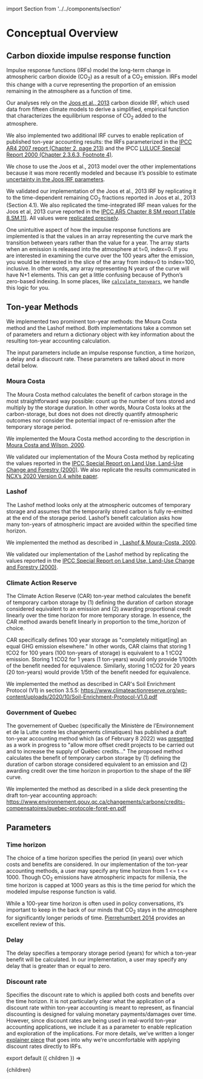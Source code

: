 import Section from '../../components/section'

# Conceptual Overview

## Carbon dioxide impulse response function

Impulse response functions (IRFs) model the long-term change in atmospheric carbon dioxide (CO<sub>2</sub>) as a result of a CO<sub>2</sub> emission. IRFs model this change with a curve representing the proportion of an emission remaining in the atmosphere as a function of time.

Our analyses rely on the [Joos et al., 2013](https://doi.org/10.5194/acp-13-2793-2013) carbon dioxide IRF, which used data from fifteen climate models to derive a simplified, empirical function that characterizes the equilibrium response of CO<sub>2</sub> added to the atmosphere.

We also implemented two additional IRF curves to enable replication of published ton-year accounting results: the IRFs parameterized in the [IPCC AR4 2007 report (Chapter 2, page 213)](https://www.ipcc.ch/site/assets/uploads/2018/02/ar4-wg1-chapter2-1.pdf) and the IPCC [LULUCF Special Report 2000 (Chapter 2.3.6.3, Footnote 4)](https://www.ipcc.ch/site/assets/uploads/2018/02/ar4-wg1-chapter2-1.pdf).

We chose to use the Joos et al., 2013 model over the other implementations because it was more recently modeled and because it’s possible to estimate [uncertainty in the Joos IRF parameters](https://doi.org/10.5194/esd-4-267-2013).

We validated our implementation of the Joos et al., 2013 IRF by replicating it to the time-dependent remaining CO<sub>2</sub> fractions reported in Joos et al., 2013 (Section 4.1). We also replicated the time-integrated IRF mean values for the Joos et al, 2013 curve reported in the [IPCC AR5 Chapter 8 SM report (Table 8.SM.11)](https://www.ipcc.ch/site/assets/uploads/2018/07/WGI_AR5.Chap_.8_SM.pdf). All values were [replicated precisely](https://github.com/carbonplan/ton-year/blob/main/tonyear/tests/test_tonyear.py).

One unintuitive aspect of how the impulse response functions are implemented is that the values in an array representing the curve mark the transition between years rather than the value for a year. The array starts when an emission is released into the atmosphere at t=0, index=0. If you are interested in examining the curve over the 100 years after the emission, you would be interested in the slice of the array from index=0 to index=100, inclusive. In other words, any array representing N years of the curve will have N+1 elements. This can get a little confusing because of Python’s zero-based indexing. In some places, like [`calculate_tonyears`](/ton-year/generated/tonyear.calculate_tonyears#tonyear.calculate_tonyears), we handle this logic for you.

## Ton-year Methods

We implemented two prominent ton-year methods: the Moura Costa method and the Lashof method. Both implementations take a common set of parameters and return a dictionary object with key information about the resulting ton-year accounting calculation.

The input parameters include an impulse response function, a time horizon, a delay and a discount rate. These parameters are talked about in more detail below.

### Moura Costa

The Moura Costa method calculates the benefit of carbon storage in the most straightforward way possible: count up the number of tons stored and multiply by the storage duration. In other words, Moura Costa looks at the carbon-storage, but does not does not directly quantify atmospheric outcomes nor consider the potential impact of re-emission after the temporary storage period.

We implemented the Moura Costa method according to the description in [Moura Costa and Wilson, 2000](https://oxfordclimatepolicy.org/sites/default/files/10.1023%252FA_1009697625521.pdf).

We validated our implementation of the Moura Costa method by replicating the values reported in the [IPCC Special Report on Land Use, Land-Use Change and Forestry (2000)](https://archive.ipcc.ch/ipccreports/sres/land_use/index.php?idp=74). We also replicate the results communicated in [NCX’s 2020 Version 0.4 white paper](https://ncx.com/wp-content/uploads/2021/06/Forests-and-Carbon_A-Guide-for-Buyers-and-Policymakers_SilviaTerra2020_v0.4-2-1.pdf).

### Lashof

The Lashof method looks only at the atmospheric outcomes of temporary storage and assumes that the temporarily stored carbon is fully re-emitted at the end of the storage period. Lashof’s benefit calculation asks how many ton-years of atmospheric impact are avoided within the specified time horizon.

We implemented the method as described in [
, Lashof & Moura-Costa, 2000](https://doi.org/10.1023/A:1009625122628).

We validated our implementation of the Lashof method by replicating the values reported in the [IPCC Special Report on Land Use, Land-Use Change and Forestry (2000)](https://archive.ipcc.ch/ipccreports/sres/land_use/index.php?idp=74).

### Climate Action Reserve

The Climate Action Reserve (CAR) ton-year method calculates the benefit of temporary carbon storage
by (1) defining the duration of carbon storage considered equivalent to an emission and (2) awarding
proportional credit linearly over the time horizon for more temporary storage. In essence, the CAR method awards benefit linearly in proportion to the time_horizon of choice.

CAR specifically defines 100 year storage as "completely mitigat[ing] an equal GHG emission
elsewhere." In other words, CAR claims that storing 1 tCO2 for 100 years (100 ton-years of storage)
is equivalent to a 1 tCO2 emission. Storing 1 tCO2 for 1 years (1 ton-years) would only provide
1/100th of the benefit needed for equivalence. Similarly, storing 1 tCO2 for 20 years (20 ton-years)
would provide 1/5th of the benefit needed for equivalence.

We implemented the method as described in CAR's Soil Enrichment Protocol (V1) in section 3.5.5:
https://www.climateactionreserve.org/wp-content/uploads/2020/10/Soil-Enrichment-Protocol-V1.0.pdf

### Government of Quebec

The governement of Quebec (specifically the Ministère de l’Environnement et de la Lutte contre les
changements climatiques) has published a draft ton-year accounting method which (as of
February 8 2022) was
[presented](https://www.environnement.gouv.qc.ca/changements/carbone/credits-compensatoires/index-en.htm#developing-regulations-work)
as a work in progress to "allow more offset credit projects to be carried out and to increase the
supply of Québec credits..." The proposed method calculates the benefit of temporary carbon storage
by (1) defining the duration of carbon storage considered equivalent to an emission and (2) awarding
credit over the time horizon in proportion to the shape of the IRF curve.

We implemented the method as described in a slide deck presenting the draft ton-year accounting approach:
https://www.environnement.gouv.qc.ca/changements/carbone/credits-compensatoires/quebec-protocole-foret-en.pdf

## Parameters

### Time horizon

The choice of a time horizon specifies the period (in years) over which costs and benefits are considered. In our implementation of the ton-year accounting methods, a user may specify any time horizon from 1 <= t <= 1000. Though CO<sub>2</sub> emissions have atmospheric impacts for millenia, the time horizon is capped at 1000 years as this is the time period for which the modeled impulse response function is valid.

While a 100-year time horizon is often used in policy conversations, it’s important to keep in the back of our minds that CO<sub>2</sub> stays in the atmosphere for significantly longer periods of time.
[Pierrehumbert 2014](https://doi.org/10.1146/annurev-earth-060313-054843) provides an excellent review of this.

### Delay

The delay specifies a temporary storage period (years) for which a ton-year benefit will be calculated. In our implementation, a user may specify any delay that is greater than or equal to zero.

### Discount rate

Specifies the discount rate to which is applied both costs and benefits over the time horizon. It is not particularly clear what the application of a discount rate within ton-year accounting is meant to represent, as financial discounting is designed for valuing monetary payments/damages over time. However, since discount rates are being used in real-world ton-year accounting applications, we include it as a parameter to enable replication and exploration of the implications. For more details, we’ve written a longer [explainer piece](https://carbonplan.org/research/ton-year-explainer) that goes into why we’re uncomfortable with applying discount rates directly to IRFs.

export default ({ children }) => <Section name='Overview'>{children}</Section>
